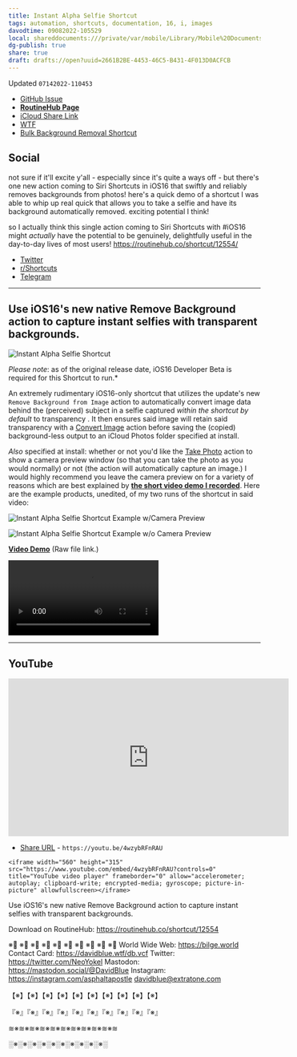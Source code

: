 ```yaml
---
title: Instant Alpha Selfie Shortcut
tags: automation, shortcuts, documentation, 16, i, images
davodtime: 09082022-105529
local: shareddocuments:///private/var/mobile/Library/Mobile%20Documents/iCloud~md~obsidian/Documents/OBSHIDDIAN/drafts/2661B2BE-4453-46C5-B431-4F013D0ACFCB.md
dg-publish: true
share: true
draft: drafts://open?uuid=2661B2BE-4453-46C5-B431-4F013D0ACFCB
---
```

Updated `07142022-110453`

- [GitHub Issue](https://github.com/extratone/i/issues/219)
- [**RoutineHub Page**](https://routinehub.co/shortcut/12554/)
- [iCloud Share Link](https://www.icloud.com/shortcuts/92906883ae9a450bbec48798d39712e9)
- [WTF](https://davidblue.wtf/drafts/2661B2BE-4453-46C5-B431-4F013D0ACFCB.html)
- [Bulk Background Removal Shortcut](drafts://open?uuid=A3C4E227-E6F9-41C3-A6DE-36E1FA36980F)

## Social

not sure if it'll excite y'all - especially since it's quite a ways off - but there's one new action coming to Siri Shortcuts in iOS16 that swiftly and reliably removes backgrounds from photos! here's a quick demo of a shortcut I was able to whip up real quick that allows you to take a selfie and have its background automatically removed. exciting potential I think!

so I actually think this single action coming to Siri Shortcuts with #iOS16 might *actually* have the potential to be genuinely, delightfully useful in the day-to-day lives of most users! https://routinehub.co/shortcut/12554/

- [Twitter](https://twitter.com/neoyokel/status/1547610016420544512)
- [r/Shortcuts](https://reddit.com/r/shortcuts/comments/vyz754/instant_alpha_selfie_a_very_simple_ios16only/)
- [Telegram](https://t.me/extratone/12208)

---

## Use iOS16's new native Remove Background action to capture instant selfies with transparent backgrounds.

![Instant Alpha Selfie Shortcut](https://i.snap.as/5QJbDGLo.png)

*Please note*: as of the original release date, iOS16 Developer Beta is required for this Shortcut to run.*

An extremely rudimentary iOS16-only shortcut that utilizes the update's new `Remove Background from Image` action to automatically convert image data behind the (perceived) subject in a selfie captured *within the shortcut by default* to transparency . It then ensures said image will retain said transparency with a [Convert Image](https://www.matthewcassinelli.com/actions/convert-image/) action before saving the (copied) background-less output to an iCloud Photos folder specified at install. 

*Also* specified at install: whether or not you'd like the [Take Photo](https://www.matthewcassinelli.com/actions/take-photo/) action to show a camera preview window (so that you can take the photo as you would normally) or not (the action will automatically capture an image.) I would highly recommend you leave the camera preview on for a variety of reasons which are best explained by [**the short video demo I recorded**](https://github.com/extratone/i/issues/219#issuecomment-1184596324). Here are the example products, unedited, of my two runs of the shortcut in said video:

![Instant Alpha Selfie Shortcut Example w/Camera Preview](https://i.snap.as/V7NVehV6.png)

![Instant Alpha Selfie Shortcut Example w/o Camera Preview](https://i.snap.as/HJZQerTV.png)

[**Video Demo**](https://user-images.githubusercontent.com/43663476/179021690-1e340add-799a-4100-b0fe-2365f3e9e6f3.MOV) (Raw file link.)

<video controls>
  <source src="https://user-images.githubusercontent.com/43663476/179021690-1e340add-799a-4100-b0fe-2365f3e9e6f3.MOV">
</video>

---

## YouTube

<iframe width="560" height="315" src="https://www.youtube.com/embed/4wzybRFnRAU?controls=0" title="YouTube video player" frameborder="0" allow="accelerometer; autoplay; clipboard-write; encrypted-media; gyroscope; picture-in-picture" allowfullscreen></iframe>

- [Share URL](https://youtu.be/4wzybRFnRAU) - 	`https://youtu.be/4wzybRFnRAU`

```
<iframe width="560" height="315" src="https://www.youtube.com/embed/4wzybRFnRAU?controls=0" title="YouTube video player" frameborder="0" allow="accelerometer; autoplay; clipboard-write; encrypted-media; gyroscope; picture-in-picture" allowfullscreen></iframe>
```

Use iOS16's new native Remove Background action to capture instant selfies with transparent backgrounds.

Download on RoutineHub: https://routinehub.co/shortcut/12554

※⃣   ※⃣   ※⃣   ※⃣   ※⃣   ※⃣   ※⃣   ※⃣   ※⃣   ※⃣
World Wide Web: https://bilge.world 
Contact Card: https://davidblue.wtf/db.vcf
Twitter: https://twitter.com/NeoYokel 
Mastodon: https://mastodon.social/@DavidBlue 
Instagram: https://instagram.com/asphaltapostle
davidblue@extratone.com 

【※】【※】【※】【※】【※】【※】【※】【※】【※】【※】

『※』『※』『※』『※』『※』『※』『※』『※』『※』『※』

≋※≋※≋※≋※≋※≋※≋※≋※≋※≋※≋

░※░※░※░※░※░※░※░※░※░※░